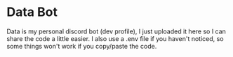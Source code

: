 # Data Bot
Data is my personal discord bot (dev profile), I just uploaded it here so I can share the code a little easier. I also use a .env file if you haven't noticed, so some things won't work if you copy/paste the code.
